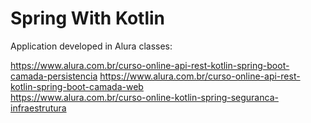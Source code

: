 # Spring With Kotlin

Application developed in Alura classes:

https://www.alura.com.br/curso-online-api-rest-kotlin-spring-boot-camada-persistencia
https://www.alura.com.br/curso-online-api-rest-kotlin-spring-boot-camada-web  
https://www.alura.com.br/curso-online-kotlin-spring-seguranca-infraestrutura
